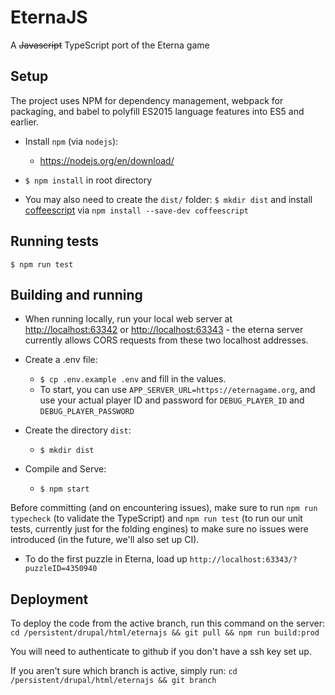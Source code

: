 # EternaJS

A ~~Javascript~~ TypeScript port of the Eterna game

## Setup

The project uses NPM for dependency management, webpack for packaging, and babel to polyfill ES2015 language features into ES5 and earlier.

* Install `npm` (via `nodejs`): 
    - https://nodejs.org/en/download/
* `$ npm install` in root directory

* You may also need to create the `dist/` folder:
`$ mkdir dist` and install [coffeescript](https://coffeescript.org/) via `npm install --save-dev coffeescript`


## Running tests

`$ npm run test`

## Building and running

* When running locally, run your local web server at [http://localhost:63342](http://localhost:63342) or [http://localhost:63343](http://localhost:63343) - the eterna server currently allows CORS requests from these two localhost addresses.
 
* Create a .env file:
    - `$ cp .env.example .env` and fill in the values. 
    - To start, you can use `APP_SERVER_URL=https://eternagame.org`, and use your actual player ID and password for `DEBUG_PLAYER_ID` and `DEBUG_PLAYER_PASSWORD`
* Create the directory `dist`:
    - `$ mkdir dist`
* Compile and Serve:
    - `$ npm start`

Before committing (and on encountering issues), make sure to run `npm run typecheck` (to validate the TypeScript) and `npm run test` (to run our unit tests, currently just for the folding engines) to make sure no issues were introduced (in the future, we'll also set up CI).

* To do the first puzzle in Eterna, load up `http://localhost:63343/?puzzleID=4350940`

## Deployment

To deploy the code from the active branch, run this command on the server:
`cd /persistent/drupal/html/eternajs && git pull && npm run build:prod`

You will need to authenticate to github if you don't have a ssh key set up.

If you aren't sure which branch is active, simply run:
`cd /persistent/drupal/html/eternajs && git branch`
